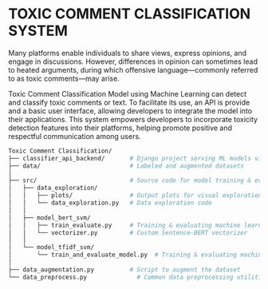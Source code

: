 # TOXIC COMMENT CLASSIFICATION SYSTEM

Many  platforms enable individuals to share views, express opinions, and engage in discussions. However, differences in
opinion can sometimes lead to heated arguments, during which offensive language—commonly referred to as toxic comments—may arise.<br>


Toxic Comment Classification Model using Machine Learning can detect and classify toxic comments or text. 
To facilitate its use,  an API is provide and a basic user interface, allowing developers
 to integrate the model into their applications. This system empowers developers to
 incorporate toxicity detection features into their platforms, helping promote positive
 and respectful communication among users.

```bash
Toxic Comment Classification/
├── classifier_api_backend/       # Django project serving ML models via API
├── data/                         # Labeled and augmented datasets
│
├── src/                          # Source code for model training & evaluation
│   ├── data_exploration/
│   │   ├── plots/                # Output plots for visual exploration
│   │   └── data_exploration.py   # Data exploration code
│   │
│   ├── model_bert_svm/
│   │   ├── train_evaluate.py     # Training & evaluating machine learning model based on BERT and support vector machine
│   │   └── vectorizer.py         # Custom Sentence-BERT vectorizer
│   │
│   └── model_tfidf_svm/
│       └── train_and_evaluate_model.py  # Training & evaluating machine learning model based using TF-IDF and  support vector machine
│
├── data_augmentation.py          # Script to augment the dataset
└── data_preprocess.py              # Common data preprocessing utilities  
       
         
